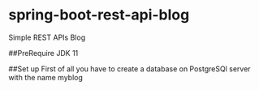 # spring-boot-rest-api-blog
Simple REST APIs Blog

##PreRequire
JDK 11

##Set up 
First of all you have to create a database on PostgreSQl server with the name myblog
